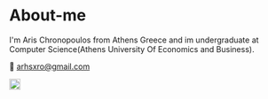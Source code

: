 # About-me
I'm Aris Chronopoulos from Athens Greece and im undergraduate at Computer Science(Athens University Of Economics and Business).

:envelope_with_arrow: arhsxro@gmail.com

[<img align="left" alt="arhsxro |Instagram"  width="20px" src="https://cdn.jsdelivr.net/npm/simple-icons@v3/icons/instagram.svg"/>][instagram]

[instagram]: https://www.instagram.com/arhs_xro/?hl=el


